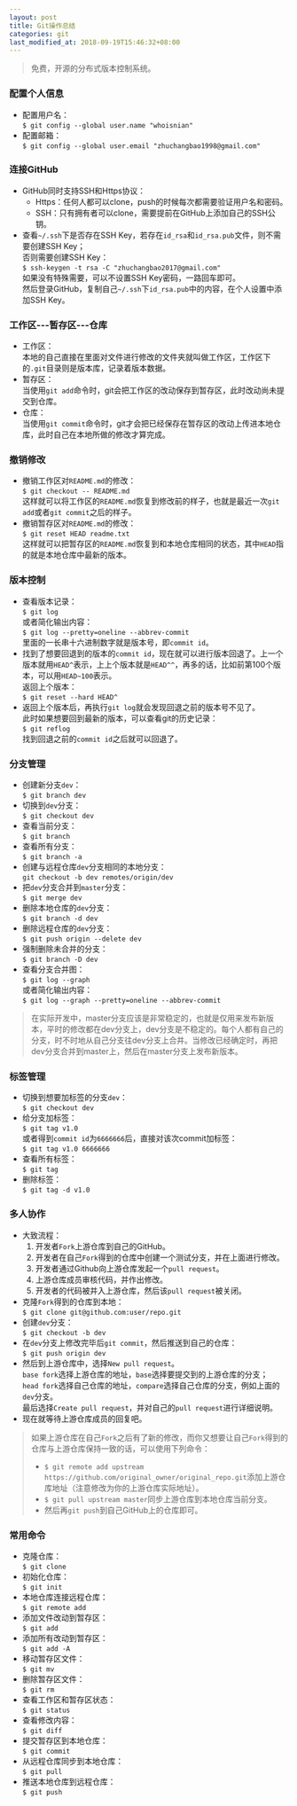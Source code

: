 ```yaml
---
layout: post
title: Git操作总结
categories: git
last_modified_at: 2018-09-19T15:46:32+08:00
---
```


> 免费，开源的分布式版本控制系统。

<!-- more -->

### 配置个人信息
* 配置用户名：  
  `$ git config --global user.name "whoisnian"`  
* 配置邮箱：  
  `$ git config --global user.email "zhuchangbao1998@gmail.com"`  

### 连接GitHub
* GitHub同时支持SSH和Https协议：  
  * Https：任何人都可以clone，push的时候每次都需要验证用户名和密码。  
  * SSH：只有拥有者可以clone，需要提前在GitHub上添加自己的SSH公钥。  
* 查看`~/.ssh`下是否存在SSH Key，若存在`id_rsa`和`id_rsa.pub`文件，则不需要创建SSH Key；  
  否则需要创建SSH Key：  
  `$ ssh-keygen -t rsa -C "zhuchangbao2017@gmail.com"`  
  如果没有特殊需要，可以不设置SSH Key密码，一路回车即可。  
  然后登录GitHub，复制自己`~/.ssh`下`id_rsa.pub`中的内容，在个人设置中添加SSH Key。  

### 工作区---暂存区---仓库
* 工作区：  
  本地的自己直接在里面对文件进行修改的文件夹就叫做工作区，工作区下的`.git`目录则是版本库，记录着版本数据。  
* 暂存区：  
  当使用`git add`命令时，git会把工作区的改动保存到暂存区，此时改动尚未提交到仓库。  
* 仓库：  
  当使用`git commit`命令时，git才会把已经保存在暂存区的改动上传进本地仓库，此时自己在本地所做的修改才算完成。  

### 撤销修改
* 撤销工作区对`README.md`的修改：  
  `$ git checkout -- README.md`  
  这样就可以将工作区的`README.md`恢复到修改前的样子，也就是最近一次`git add`或者`git commit`之后的样子。  
* 撤销暂存区对`README.md`的修改：  
  `$ git reset HEAD readme.txt`  
  这样就可以把暂存区的`README.md`恢复到和本地仓库相同的状态，其中`HEAD`指的就是本地仓库中最新的版本。  

### 版本控制
* 查看版本记录：  
  `$ git log`  
  或者简化输出内容：  
  `$ git log --pretty=oneline --abbrev-commit`  
  里面的一长串十六进制数字就是版本号，即`commit id`。  
* 找到了想要回退到的版本的`commit id`，现在就可以进行版本回退了。上一个版本就用`HEAD^`表示，上上个版本就是`HEAD^^`，再多的话，比如前第100个版本，可以用`HEAD~100`表示。  
  返回上个版本：  
  `$ git reset --hard HEAD^`
* 返回上个版本后，再执行`git log`就会发现回退之前的版本号不见了。  
  此时如果想要回到最新的版本，可以查看git的历史记录：  
  `$ git reflog`  
  找到回退之前的`commit id`之后就可以回退了。  

### 分支管理
* 创建新分支`dev`：  
  `$ git branch dev`  
* 切换到`dev`分支：  
  `$ git checkout dev`  
* 查看当前分支：  
  `$ git branch`  
* 查看所有分支：  
  `$ git branch -a`  
* 创建与远程仓库`dev`分支相同的本地分支：  
  `git checkout -b dev remotes/origin/dev`  
* 把`dev`分支合并到`master`分支：  
  `$ git merge dev`  
* 删除本地仓库的`dev`分支：  
  `$ git branch -d dev`  
* 删除远程仓库的`dev`分支：  
  `$ git push origin --delete dev`  
* 强制删除未合并的分支：  
  `$ git branch -D dev`  
* 查看分支合并图：  
  `$ git log --graph`  
  或者简化输出内容：  
  `$ git log --graph --pretty=oneline --abbrev-commit`  
  
> 在实际开发中，master分支应该是非常稳定的，也就是仅用来发布新版本，平时的修改都在dev分支上，dev分支是不稳定的。每个人都有自己的分支，时不时地从自己分支往dev分支上合并。当修改已经确定时，再把dev分支合并到master上，然后在master分支上发布新版本。

### 标签管理
* 切换到想要加标签的分支`dev`：  
  `$ git checkout dev`  
* 给分支加标签：  
  `$ git tag v1.0`  
  或者得到`commit id`为`6666666`后，直接对该次commit加标签：  
  `$ git tag v1.0 6666666`  
* 查看所有标签：  
  `$ git tag`  
* 删除标签：  
  `$ git tag -d v1.0`  

### 多人协作
* 大致流程：  
  1. 开发者`Fork`上游仓库到自己的GitHub。  
  2. 开发者在自己`Fork`得到的仓库中创建一个测试分支，并在上面进行修改。  
  3. 开发者通过Github向上游仓库发起一个`pull request`。  
  4. 上游仓库成员审核代码，并作出修改。  
  5. 开发者的代码被并入上游仓库，然后该`pull request`被关闭。  
* 克隆`Fork`得到的仓库到本地：  
  `$ git clone git@github.com:user/repo.git`  
* 创建`dev`分支：  
  `$ git checkout -b dev`  
* 在`dev`分支上修改完毕后`git commit`，然后推送到自己的仓库：  
  `$ git push origin dev`  
* 然后到上游仓库中，选择`New pull request`。  
  `base fork`选择上游仓库的地址，`base`选择要提交到的上游仓库的分支；  
  `head fork`选择自己仓库的地址，`compare`选择自己仓库的分支，例如上面的`dev`分支。  
  最后选择`Create pull request`，并对自己的`pull request`进行详细说明。  
* 现在就等待上游仓库成员的回复吧。 

> 如果上游仓库在自己`Fork`之后有了新的修改，而你又想要让自己`Fork`得到的仓库与上游仓库保持一致的话，可以使用下列命令：  
> * `$ git remote add upstream https://github.com/original_owner/original_repo.git`添加上游仓库地址（注意修改为你的上游仓库实际地址）。  
> * `$ git pull upstream master`同步上游仓库到本地仓库当前分支。
> * 然后再`git push`到自己GitHub上的仓库即可。

### 常用命令
* 克隆仓库：  
  `$ git clone`  
* 初始化仓库：  
  `$ git init`  
* 本地仓库连接远程仓库：  
  `$ git remote add`  
* 添加文件改动到暂存区：  
  `$ git add`  
* 添加所有改动到暂存区：  
  `$ git add -A`  
* 移动暂存区文件：  
  `$ git mv`  
* 删除暂存区文件：  
  `$ git rm`  
* 查看工作区和暂存区状态：  
  `$ git status`  
* 查看修改内容：  
  `$ git diff`  
* 提交暂存区到本地仓库：  
  `$ git commit`  
* 从远程仓库同步到本地仓库：  
  `$ git pull`  
* 推送本地仓库到远程仓库：  
  `$ git push`  

